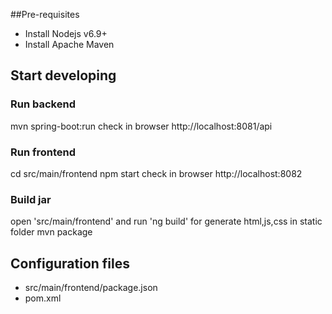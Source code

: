 ##Pre-requisites
- Install Nodejs v6.9+
- Install Apache Maven

## Start developing

### Run backend
mvn spring-boot:run
check in browser http://localhost:8081/api

### Run frontend
cd src/main/frontend
npm start
check in browser http://localhost:8082

### Build jar
open 'src/main/frontend' and run 'ng build' for generate html,js,css in static folder
mvn package

## Configuration files
- src/main/frontend/package.json
- pom.xml